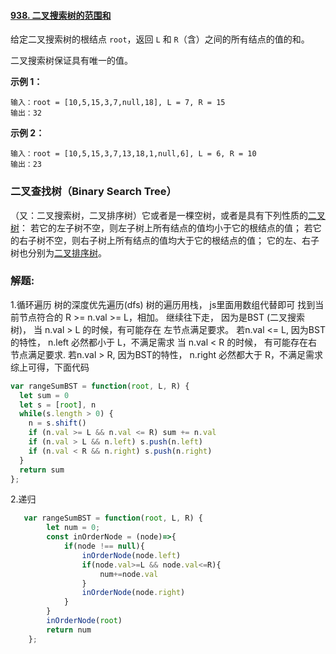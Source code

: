 #### [938. 二叉搜索树的范围和](https://leetcode-cn.com/problems/range-sum-of-bst/)

给定二叉搜索树的根结点 `root`，返回 `L` 和 `R`（含）之间的所有结点的值的和。

二叉搜索树保证具有唯一的值。

**示例 1：**

```
输入：root = [10,5,15,3,7,null,18], L = 7, R = 15
输出：32
```

**示例 2：**

```
输入：root = [10,5,15,3,7,13,18,1,null,6], L = 6, R = 10
输出：23
```

 ###  二叉查找树（Binary Search Tree）

（又：二叉搜索树，二叉排序树）它或者是一棵空树，或者是具有下列性质的[二叉树](https://baike.baidu.com/item/二叉树/1602879)： 若它的左子树不空，则左子树上所有结点的值均小于它的根结点的值； 若它的右子树不空，则右子树上所有结点的值均大于它的根结点的值； 它的左、右子树也分别为[二叉排序树](https://baike.baidu.com/item/二叉排序树/10905079)。 

### 解题:

1.循环遍历
树的深度优先遍历(dfs)
树的遍历用栈， js里面用数组代替即可
找到当前节点符合的 R >= n.val >= L，相加。
继续往下走， 因为是BST (二叉搜索树)，
当 n.val > L 的时候，有可能存在 左节点满足要求。 若n.val <= L, 因为BST的特性， n.left 必然都小于 L，不满足需求
当 n.val < R 的时候， 有可能存在右节点满足要求. 若n.val > R, 因为BST的特性， n.right 必然都大于 R，不满足需求
综上可得，下面代码

```js
var rangeSumBST = function(root, L, R) {
  let sum = 0
  let s = [root], n
  while(s.length > 0) {
    n = s.shift()
    if (n.val >= L && n.val <= R) sum += n.val
    if (n.val > L && n.left) s.push(n.left)
    if (n.val < R && n.right) s.push(n.right)
  }
  return sum
};

```

2.递归

```js
   var rangeSumBST = function(root, L, R) {
        let num = 0;
        const inOrderNode = (node)=>{
            if(node !== null){
                inOrderNode(node.left)
                if(node.val>=L && node.val<=R){
                    num+=node.val
                }
                inOrderNode(node.right)
            }
        }
        inOrderNode(root)
        return num
    };
```

